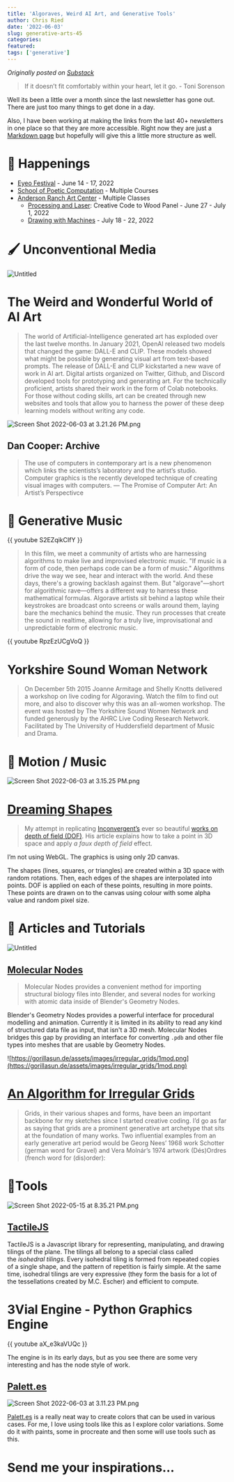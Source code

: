 ```yaml
---
title: 'Algoraves, Weird AI Art, and Generative Tools'
author: Chris Ried
date: '2022-06-03'
slug: generative-arts-45
categories: 
featured: 
tags: ['generative']
---
```


_Originally posted on [Substack](https://generative.substack.com/p/algoraves-weird-ai-art-and-generative)_

> If it doesn’t fit comfortably within your heart, let it go. - Toni Sorenson
 

Well its been a little over a month since the last newsletter has gone out.  There are just too many things to get done in a day. 

Also, I have been working at making the links from the last 40+ newsletters in one place so that they are more accessible. Right now they are just a [Markdown page](https://github.com/cdr6934/GenerativeArtsNewsletter/blob/main/IssueLinks.md) but hopefully will give this a little more structure as well. 

# 📰 Happenings

- [Eyeo Festival](https://eyeofestival.com/) - June 14 - 17, 2022
- [School of Poetic Computation](https://sfpc.study/) - Multiple Courses
- [Anderson Ranch Art Center](https://www.andersonranch.org/workshops/) - Multiple Classes
    - [Processing and Laser](https://www.andersonranch.org/workshops/?pn=3): Creative Code to Wood Panel - June 27 - July 1, 2022
    - [Drawing with Machines](https://www.andersonranch.org/workshops/workshop/drawing-with-machines-p0735-22/) - July 18 - 22, 2022

# 🖌️ Unconventional Media

![Untitled](https://s3-us-west-2.amazonaws.com/secure.notion-static.com/947adcc9-58d7-48a8-b8ed-079b7788f7d4/Untitled.png)

# The Weird and Wonderful World of AI Art

> The world of Artificial-Intelligence generated art has exploded over the last twelve months. In January 2021, OpenAI released two models that changed the game: DALL-E and CLIP. These models showed what might be possible by generating visual art from text-based prompts. The release of DALL-E and CLIP kickstarted a new wave of work in AI art. Digital artists organized on Twitter, Github, and Discord developed tools for prototyping and generating art. For the technically proficient, artists shared their work in the form of Colab notebooks. For those without coding skills, art can be created through new websites and tools that allow you to harness the power of these deep learning models without writing any code.
> 

![Screen Shot 2022-06-03 at 3.21.26 PM.png](https://s3-us-west-2.amazonaws.com/secure.notion-static.com/db4793b9-cc4f-4867-bbb1-3590f391b79a/Screen_Shot_2022-06-03_at_3.21.26_PM.png)

## Dan Cooper:  Archive

> The use of computers in contemporary art is a new phenomenon which links the scientists’s laboratory and the artist’s studio. Computer graphics is the recently developed technique of creating visual images with computers. — The Promise of Computer Art: An Artist’s Perspectivce
> 

# 📸 Generative Music

{{ youtube S2EZqikCIfY }}

> In this film, we meet a community of artists who are harnessing algorithms to make live and improvised electronic music. "If music is a form of code, then perhaps code can be a form of music." Algorithms drive the way we see, hear and interact with the world. And these days, there's a growing backlash against them. But "algorave"—short for algorithmic rave—offers a different way to harness these mathematical formulas. Algorave artists sit behind a laptop while their keystrokes are broadcast onto screens or walls around them, laying bare the mechanics behind the music. They run processes that create the sound in realtime, allowing for a truly live, improvisational and unpredictable form of electronic music.
> 

{{ youtube RpzEzUCgVoQ }}

# Yorkshire Sound Woman Network

> On December 5th 2015 Joanne Armitage and Shelly Knotts delivered a workshop on live coding for Algoraving. Watch the film to find out more, and also to discover why this was an all-women workshop. The event was hosted by The Yorkshire Sound Women Network and funded generously by the AHRC Live Coding Research Network. Facilitated by The University of Huddersfield department of Music and Drama.
> 

# 🚤 Motion / Music

![Screen Shot 2022-06-03 at 3.15.25 PM.png](https://s3-us-west-2.amazonaws.com/secure.notion-static.com/035d4dcc-7798-41c4-b111-0d1b42941fee/Screen_Shot_2022-06-03_at_3.15.25_PM.png)

# [Dreaming Shapes](https://observablehq.com/d/6c9ec5079d2702ec)

> My attempt in replicating [Inconvergent’s](http://inconvergent.net/) ever so beautiful [works on depth of field (DOF)](https://inconvergent.net/2019/depth-of-field/). His article explains how to take a point in 3D space and apply *a faux depth of field* effect.

I’m not using WebGL. The graphics is using only 2D canvas.

The shapes (lines, squares, or triangles) are created within a 3D space with random rotations. Then, each edges of the shapes are interpolated into points. DOF is applied on each of these points, resulting in more points. These points are drawn on to the canvas using colour with some alpha value and random pixel size.
> 

# 🔖 Articles and Tutorials

![Untitled](https://s3-us-west-2.amazonaws.com/secure.notion-static.com/202501d8-48a4-4dfe-9bfe-bcc8fe96acad/Untitled.png)

## **[Molecular Nodes](https://github.com/BradyAJohnston/MolecularNodes)**

> Molecular Nodes provides a convenient method for importing structural biology files into Blender, and several nodes for working with atomic data inside of Blender's Geometry Nodes.

Blender's Geometry Nodes provides a powerful interface for procedural modelling and animation. Currently it is limited in its ability to read any kind of structured data file as input, that isn't a 3D mesh. Molecular Nodes bridges this gap by providing an interface for converting `.pdb` and other file types into meshes that are usable by Geometry Nodes.
> 

![https://gorillasun.de/assets/images/irregular_grids/1mod.png](https://gorillasun.de/assets/images/irregular_grids/1mod.png)

# [An Algorithm for Irregular Grids](https://gorillasun.de/blog/an-algorithm-for-irregular-grids)

> Grids, in their various shapes and forms, have been an important backbone for my sketches since I started creative coding. I’d go as far as saying that grids are a prominent generative art archetype that sits at the foundation of many works. Two influential examples from an early generative art period would be Georg Nees’ 1968 work Schotter (german word for Gravel) and Vera Molnár’s 1974 artwork (Dés)Ordres (french word for (dis)order):
> 

# 🔨Tools

![Screen Shot 2022-05-15 at 8.35.21 PM.png](https://s3-us-west-2.amazonaws.com/secure.notion-static.com/deedf1e3-af19-4092-9b98-ddcad0820099/Screen_Shot_2022-05-15_at_8.35.21_PM.png)

## [TactileJS](https://github.com/isohedral/tactile-js)

TactileJS is a Javascript library for representing, manipulating, and drawing tilings of the plane. The tilings all belong to a special class called the *isohedral tilings*. Every isohedral tiling is formed from repeated copies of a single shape, and the pattern of repetition is fairly simple. At the same time, isohedral tilings are very expressive (they form the basis for a lot of the tessellations created by M.C. Escher) and efficient to compute.

# 3Vial Engine - Python Graphics Engine

{{ youtube aX_e3kaVUQc }}

The engine is in its early days, but as you see there are some very interesting and has the node style of work. 

## [Palett.es](http://Palett.es)

![Screen Shot 2022-06-03 at 3.11.23 PM.png](https://s3-us-west-2.amazonaws.com/secure.notion-static.com/78959820-142e-4e88-82fa-a929f99592d9/Screen_Shot_2022-06-03_at_3.11.23_PM.png)

[Palett.es](http://Palett.es) is a really neat way to create colors that can be used in various cases. For me, I love using tools like this as I explore color variations. Some do it with paints, some in procreate and then some will use tools such as this. 

# Send me your inspirations...